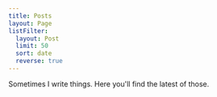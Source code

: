 ```yaml
---
title: Posts
layout: Page
listFilter:
  layout: Post
  limit: 50
  sort: date
  reverse: true
---
```


Sometimes I write things. Here you'll find the latest of those. 

<!-- HEADER-LIST {"filters":{"layout":"Post"},"sort":"edited","reverse":true} -->
